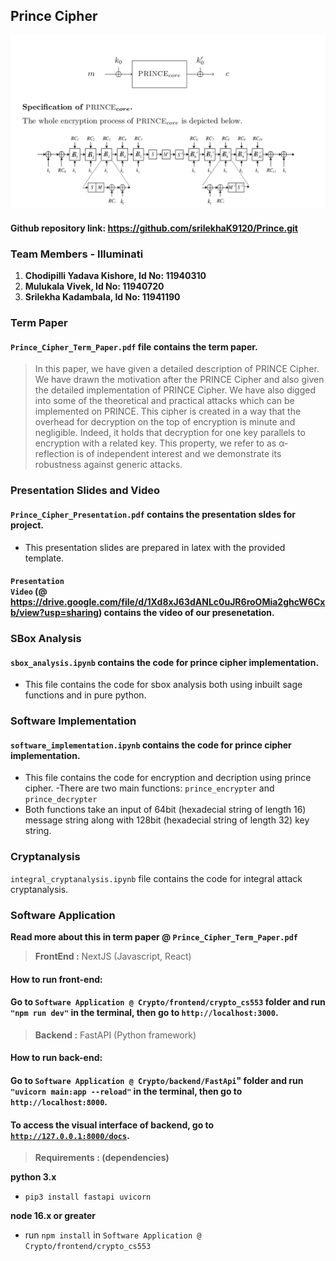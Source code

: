 ## **Prince Cipher**

![price cipher core](core.png)
#### **Github repository link: https://github.com/srilekhaK9120/Prince.git**
### **Team Members - Illuminati**

1. **Chodipilli Yadava Kishore, Id No: 11940310**
2. **Mulukala Vivek, Id No: 11940720**
3. **Srilekha Kadambala, Id No: 11941190**

### **Term Paper**

#### <code>Prince_Cipher_Term_Paper.pdf</code> file contains the term paper.

> In this paper, we have given a detailed description of PRINCE Cipher. We have drawn the motivation after the PRINCE Cipher and also given the detailed
> implementation of PRINCE Cipher. We have also digged into some of the theoretical
> and practical attacks which can be implemented on PRINCE. This cipher is created
> in a way that the overhead for decryption on the top of encryption is minute and
> negligible. Indeed, it holds that decryption for one key parallels to encryption with a related key. This property, we refer to as α-reflection is of independent interest and we demonstrate its robustness against generic attacks.

### **Presentation Slides and Video**

#### <code>Prince_Cipher_Presentation.pdf</code> contains the presentation sldes for project.

- This presentation slides are prepared in latex with the provided template.

#### <code>Presentation Video</code> (@ https://drive.google.com/file/d/1Xd8xJ63dANLc0uJR6roOMia2ghcW6Cxb/view?usp=sharing) contains the video of our presenetation.

### **SBox Analysis**

#### <code>sbox_analysis.ipynb</code> contains the code for prince cipher implementation.

- This file contains the code for sbox analysis both using inbuilt sage functions and in pure python.

### **Software Implementation**

#### <code>software_implementation.ipynb</code> contains the code for prince cipher implementation.

- This file contains the code for encryption and decription using prince cipher.
  -There are two main functions: <code>prince_encrypter</code> and <code>prince_decrypter</code>
- Both functions take an input of 64bit (hexadecial string of length 16) message string along with 128bit (hexadecial string of length 32) key string.

### **Cryptanalysis**

<code>integral_cryptanalysis.ipynb</code> file contains the code for integral attack cryptanalysis.

### **Software Application**
**Read more about this in term paper @ <code>Prince_Cipher_Term_Paper.pdf</code>**

> **FrontEnd :** NextJS (Javascript, React)

#### **How to run front-end:**

#### Go to <code>Software Application @ Crypto/frontend/crypto_cs553</code> folder and run <code>"npm run dev"</code> in the terminal, then go to <code>http://localhost:3000</code>.

> **Backend :** FastAPI (Python framework)

#### **How to run back-end:**

#### Go to <code>Software Application @ Crypto/backend/FastApi</code>" folder and run <code>"uvicorn main:app --reload"</code> in the terminal, then go to <code>http://localhost:8000</code>.

#### To access the visual interface of backend, go to <code>http://127.0.0.1:8000/docs</code>.

> **Requirements : (dependencies)**

**python 3.x**

- <code>pip3 install fastapi uvicorn</code>

**node 16.x or greater**

- run <code>npm install</code> in <code>Software Application @ Crypto/frontend/crypto_cs553</code>
